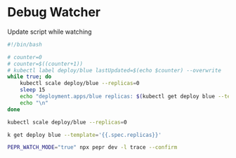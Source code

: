 # Debug Watcher

Update script while watching

```bash
#!/bin/bash

# counter=0
# counter=$((counter+1))
# kubectl label deploy/blue lastUpdated=$(echo $counter) --overwrite
while true; do
    kubectl scale deploy/blue --replicas=0
    sleep 15
    echo "deployment.apps/blue replicas: $(kubectl get deploy blue --template='{{.spec.replicas}}')"
    echo "\n"
done
```


```bash
kubectl scale deploy/blue --replicas=0

k get deploy blue --template='{{.spec.replicas}}'
```


```bash
PEPR_WATCH_MODE="true" npx pepr dev -l trace --confirm
```
